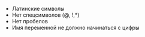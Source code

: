- Латинские символы
- Нет спецсимволов (@, !,\*)
- Нет пробелов
- Имя переменной не должно начинаться с цифры